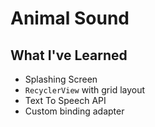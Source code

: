 # Animal Sound

## What I've Learned
- Splashing Screen
- `RecyclerView` with grid layout
- Text To Speech API
- Custom binding adapter